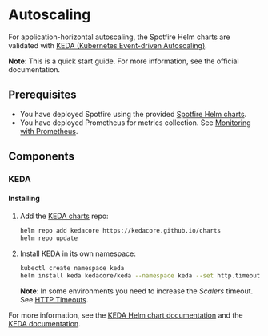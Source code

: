 # Autoscaling

For application-horizontal autoscaling, the Spotfire Helm charts are validated with [KEDA (Kubernetes Event-driven Autoscaling)](https://keda.sh/docs).

**Note**: This is a quick start guide. For more information, see the official documentation.

## Prerequisites

- You have deployed Spotfire using the provided [Spotfire Helm charts](../helm/README.md).
- You have deployed Prometheus for metrics collection. See [Monitoring with Prometheus](monitoring-with-prometheus.md).

## Components

### KEDA

#### Installing

1. Add the [KEDA charts](https://github.com/kedacore/charts/tree/main/keda) repo:
    ```bash
    helm repo add kedacore https://kedacore.github.io/charts
    helm repo update
    ```

2. Install KEDA in its own namespace:
    ```bash
    kubectl create namespace keda
    helm install keda kedacore/keda --namespace keda --set http.timeout=10000
    ```

   **Note**: In some environments you need to increase the _Scalers_ timeout. See [HTTP Timeouts](https://keda.sh/docs/latest/operate/cluster/#http-timeouts).

For more information, see the [KEDA Helm chart documentation](https://github.com/kedacore/charts/tree/main/keda) and the [KEDA documentation](https://keda.sh/docs/latest/deploy/).
